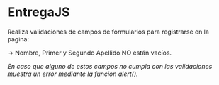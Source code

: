 # EntregaJS
Realiza validaciones de campos de formularios para registrarse en la pagina:

­-> Nombre, Primer y Segundo Apellido NO están vacíos.

*En caso que alguno de estos campos no cumpla con las validaciones muestra un error mediante la funcion alert().*
